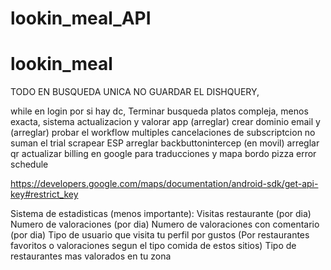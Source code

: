 # lookin_meal_API

# lookin_meal

TODO
EN BUSQUEDA UNICA NO GUARDAR EL DISHQUERY,

while en login por si hay dc,
Terminar busqueda platos compleja, menos exacta,
sistema actualizacion y valorar app (arreglar)
crear dominio email y (arreglar)
probar el workflow
multiples cancelaciones de subscriptcion no suman el trial
scrapear ESP
arreglar backbuttonintercep (en movil)
arreglar qr
actualizar billing en google para traducciones y mapa
bordo  pizza error schedule

https://developers.google.com/maps/documentation/android-sdk/get-api-key#restrict_key

Sistema de estadisticas (menos importante):
Visitas restaurante (por dia)
Numero de valoraciones (por dia)
Numero de valoraciones con comentario (por dia)
Tipo de usuario que visita tu perfil por gustos (Por restaurantes favoritos o valoraciones segun el tipo comida de estos sitios)
Tipo de restaurantes mas valorados en tu zona